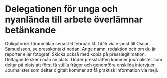 # Delegationen för unga och nyanlända till arbete överlämnar betänkande

Obligatorisk föranmälan senast 6 februari kl. 14\.15 via e\-post till Oscar Samuelsson, se presskontakt nedan. Ange namn, redaktion och om du är reporter eller fotograf. Skicka också med kopia på presslegitimation. Deltagande sker i mån av plats. Under pressträffen kommer journalister som deltar på plats att först få ställa frågor och genomföra enskilda intervjuer. Journalister som deltar digitalt kommer att få praktisk information via mejl.
